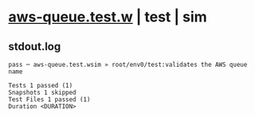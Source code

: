 # [aws-queue.test.w](../../../../../../examples/tests/sdk_tests/queue/aws-queue.test.w) | test | sim

## stdout.log
```log
pass ─ aws-queue.test.wsim » root/env0/test:validates the AWS queue name

Tests 1 passed (1)
Snapshots 1 skipped
Test Files 1 passed (1)
Duration <DURATION>
```

